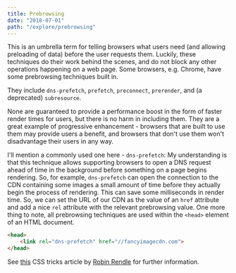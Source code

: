 ```yaml
---
title: Prebrowsing
date: "2018-07-01"
path: "/explore/prebrowsing"
---
```


This is an umbrella term for telling browsers what users need (and allowing preloading of data) before the user requests them. Luckily, these techniques do their work behind the scenes, and do not block any other operations happening on a web page. Some browsers, e.g. Chrome, have some prebrowsing techniques built in.

They include `dns-prefetch`, `prefetch`, `preconnect`, `prerender`, and (a deprecated) `subresource`.

None are guaranteed to provide a performance boost in the form of faster render times for users, but there is no harm in including them. They are a great example of progressive enhancement - browsers that are built to use them may provide users a benefit, and browsers that don't use them won't disadvantage their users in any way.

I'll mention a commonly used one here - `dns-prefetch`: My understanding is that this technique allows supporting browsers to open a DNS request ahead of time in the background before something on a page begins rendering. So, for example, `dns-prefetch` can open the connection to the CDN containing some images a small amount of time before they actually begin the process of rendering. This can save some milliseconds in render time. So, we can set the URL of our CDN as the value of an `href` attribute and add a nice `rel` attribute with the relevant prebrowsing value. One more thing to note, all prebrowsing techniques are used within the `<head>` element of an HTML document.

```html
<head>
    <link rel="dns-prefetch" href="//fancyimagecdn.com">
</head>
```


See [this](https://css-tricks.com/prefetching-preloading-prebrowsing/) CSS tricks article by [Robin Rendle](https://www.robinrendle.com/adventures/) for further information.
